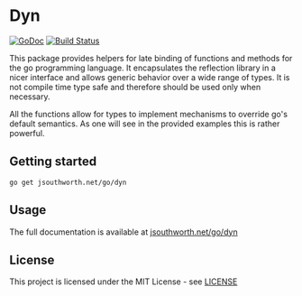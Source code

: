 # Dyn

[![GoDoc](https://godoc.org/jsouthworth.net/go/dyn?status.svg)](https://godoc.org/jsouthworth.net/go/dyn)
[![Build Status](https://travis-ci.org/jsouthworth/dyn.svg?branch=master)](https://travis-ci.org/jsouthworth/dyn)

This package provides helpers for late binding of functions and methods for the go programming language. It encapsulates the reflection library in a nicer interface and allows generic behavior over a wide range of types. It is not compile time type safe and therefore should be used only when necessary.

All the functions allow for types to implement mechanisms to override go's default semantics. As one will see in the provided examples this is rather powerful.

## Getting started
```
go get jsouthworth.net/go/dyn
```

## Usage

The full documentation is available at
[jsouthworth.net/go/dyn](https://jsouthworth.net/go/dyn)

## License

This project is licensed under the MIT License - see [LICENSE](LICENSE)

